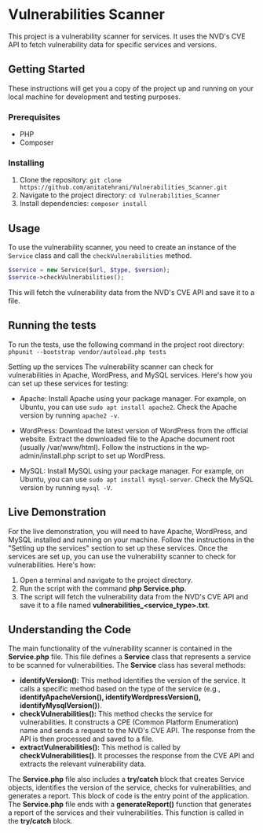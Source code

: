 # Vulnerabilities Scanner

This project is a vulnerability scanner for services. It uses the NVD's CVE API to fetch vulnerability data for specific services and versions.

## Getting Started

These instructions will get you a copy of the project up and running on your local machine for development and testing purposes.

### Prerequisites

- PHP
- Composer

### Installing

1. Clone the repository: `git clone https://github.com/anitatehrani/Vulnerabilities_Scanner.git`
2. Navigate to the project directory: `cd Vulnerabilities_Scanner`
3. Install dependencies: `composer install`

## Usage

To use the vulnerability scanner, you need to create an instance of the `Service` class and call the `checkVulnerabilities` method.

```php
$service = new Service($url, $type, $version);
$service->checkVulnerabilities();
```

This will fetch the vulnerability data from the NVD's CVE API and save it to a file.

## Running the tests
To run the tests, use the following command in the project root directory:
`phpunit --bootstrap vendor/autoload.php tests`

Setting up the services
The vulnerability scanner can check for vulnerabilities in Apache, WordPress, and MySQL services. Here's how you can set up these services for testing:  

- Apache:
Install Apache using your package manager. 
For example, on Ubuntu, you can use `sudo apt install apache2`.
Check the Apache version by running `apache2 -v`.

- WordPress:
Download the latest version of WordPress from the official website.
Extract the downloaded file to the Apache document root (usually /var/www/html).
Follow the instructions in the wp-admin/install.php script to set up WordPress.

- MySQL:
Install MySQL using your package manager. 
For example, on Ubuntu, you can use `sudo apt install mysql-server`.
Check the MySQL version by running `mysql -V`.


## Live Demonstration
For the live demonstration, you will need to have Apache, WordPress, and MySQL installed and running on your machine. Follow the instructions in the "Setting up the services" section to set up these services.  Once the services are set up, you can use the vulnerability scanner to check for vulnerabilities. Here's how:  
1. Open a terminal and navigate to the project directory.
2. Run the script with the command **php Service.php**.
3. The script will fetch the vulnerability data from the NVD's CVE API and save it to a file named **vulnerabilities_<service_type>.txt**.

## Understanding the Code
The main functionality of the vulnerability scanner is contained in the **Service.php** file. This file defines a **Service** class that represents a service to be scanned for vulnerabilities. 
The **Service** class has several methods:  
- **identifyVersion():** This method identifies the version of the service. It calls a specific method based on the type of the service (e.g., **identifyApacheVersion(), identifyWordpressVersion(), identifyMysqlVersion()**).  
- **checkVulnerabilities():** This method checks the service for vulnerabilities. It constructs a CPE (Common Platform Enumeration) name and sends a request to the NVD's CVE API. The response from the API is then processed and saved to a file.  
- **extractVulnerabilities():** This method is called by **checkVulnerabilities()**. It processes the response from the CVE API and extracts the relevant vulnerability data. 

The **Service.php** file also includes a **try/catch** block that creates Service objects, identifies the version of the service, checks for vulnerabilities, and generates a report. This block of code is the entry point of the application.  
The **Service.php** file ends with a **generateReport()** function that generates a report of the services and their vulnerabilities. This function is called in the **try/catch** block.